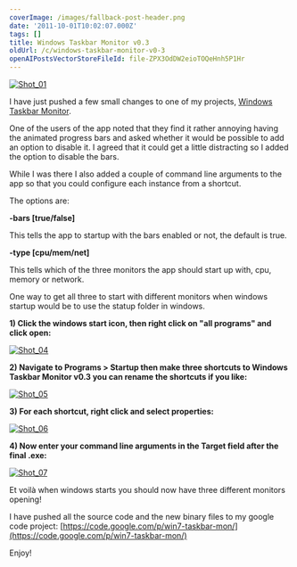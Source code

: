 ```yaml
---
coverImage: /images/fallback-post-header.png
date: '2011-10-01T10:02:07.000Z'
tags: []
title: Windows Taskbar Monitor v0.3
oldUrl: /c/windows-taskbar-monitor-v0-3
openAIPostsVectorStoreFileId: file-ZPX3OdDW2eioTOQeHnh5P1Hr
---
```


[![](/wp-content/uploads/2011/10/Shot_01.png "Shot_01")](/wp-content/uploads/2011/10/Shot_01.png)

I have just pushed a few small changes to one of my projects, [Windows Taskbar Monitor](https://code.google.com/p/win7-taskbar-mon/).

One of the users of the app noted that they find it rather annoying having the animated progress bars and asked whether it would be possible to add an option to disable it. I agreed that it could get a little distracting so I added the option to disable the bars.

<!-- more -->

While I was there I also added a couple of command line arguments to the app so that you could configure each instance from a shortcut.

The options are:

**-bars [true/false]**

This tells the app to startup with the bars enabled or not, the default is true.

**-type [cpu/mem/net]**

This tells which of the three monitors the app should start up with, cpu, memory or network.

One way to get all three to start with different monitors when windows startup would be to use the statup folder in windows.

**1) Click the windows start icon, then right click on "all programs" and click open:**

[![](/wp-content/uploads/2011/10/Shot_04.png "Shot_04")](/wp-content/uploads/2011/10/Shot_04.png)

**2) Navigate to Programs > Startup then make three shortcuts to Windows Taskbar Monitor v0.3 you can rename the shortcuts if you like:**

[![](/wp-content/uploads/2011/10/Shot_05.png "Shot_05")](/wp-content/uploads/2011/10/Shot_05.png)

**3) For each shortcut, right click and select properties:**

[![](/wp-content/uploads/2011/10/Shot_06.png "Shot_06")](/wp-content/uploads/2011/10/Shot_06.png)

**4) Now enter your command line arguments in the Target field after the final .exe:**

[![](/wp-content/uploads/2011/10/Shot_07.png "Shot_07")](/wp-content/uploads/2011/10/Shot_07.png)

Et voilà when windows starts you should now have three different monitors opening!

I have pushed all the source code and the new binary files to my google code project: [https://code.google.com/p/win7-taskbar-mon/](https://code.google.com/p/win7-taskbar-mon/)

Enjoy!
